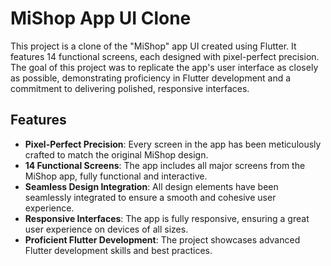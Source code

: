 # MiShop App UI Clone

This project is a clone of the "MiShop" app UI created using Flutter. It features 14 functional screens, each designed with pixel-perfect precision. The goal of this project was to replicate the app's user interface as closely as possible, demonstrating proficiency in Flutter development and a commitment to delivering polished, responsive interfaces.

## Features

- **Pixel-Perfect Precision**: Every screen in the app has been meticulously crafted to match the original MiShop design.
- **14 Functional Screens**: The app includes all major screens from the MiShop app, fully functional and interactive.
- **Seamless Design Integration**: All design elements have been seamlessly integrated to ensure a smooth and cohesive user experience.
- **Responsive Interfaces**: The app is fully responsive, ensuring a great user experience on devices of all sizes.
- **Proficient Flutter Development**: The project showcases advanced Flutter development skills and best practices.
